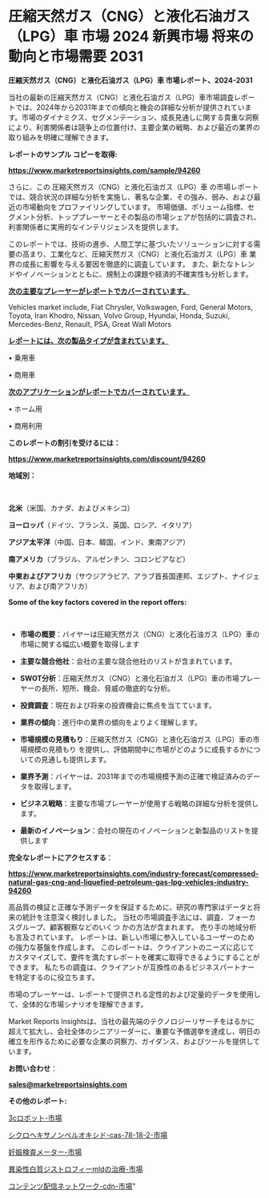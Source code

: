 # 圧縮天然ガス（CNG）と液化石油ガス（LPG）車 市場 2024 新興市場 将来の動向と市場需要 2031

<strong>圧縮天然ガス（CNG）と液化石油ガス（LPG）車 市場レポート、2024-2031</strong>

当社の最新の圧縮天然ガス（CNG）と液化石油ガス（LPG）車市場調査レポートでは、2024年から2031年までの傾向と機会の詳細な分析が提供されています。市場のダイナミクス、セグメンテーション、成長見通しに関する貴重な洞察により、利害関係者は競争上の位置付け、主要企業の戦略、および最近の業界の取り組みを明確に理解できます。



<strong>レポートのサンプル コピーを取得:</strong> <a href=https://www.marketreportsinsights.com/sample/94260>

<strong><u>https://www.marketreportsinsights.com/sample/94260</u></strong></a>

さらに、この 圧縮天然ガス（CNG）と液化石油ガス（LPG）車 の市場レポートでは、競合状況の詳細な分析を実施し、著名な企業、その強み、弱み、および最近の市場動向をプロファイリングしています。 市場価値、ボリューム指標、セグメント分析、トッププレーヤーとその製品の市場シェアが包括的に調査され、利害関係者に実用的なインテリジェンスを提供します。

このレポートでは、技術の進歩、人間工学に基づいたソリューションに対する需要の高まり、工業化など、圧縮天然ガス（CNG）と液化石油ガス（LPG）車 業界の成長に影響を与える要因を徹底的に調査しています。 また、新たなトレンドやイノベーションとともに、規制上の課題や経済的不確実性も分析します。



<strong><u>次の主要なプレーヤーがレポートでカバーされています。</u></strong>

Vehicles market include, Fiat Chrysler, Volkswagen, Ford, General Motors, Toyota, Iran Khodro, Nissan, Volvo Group, Hyundai, Honda, Suzuki, Mercedes-Benz, Renault, PSA, Great Wall Motors



<strong><u><b>レポートには、次の製品タイプが含まれています。</b></u></strong>

• 乗用車

• 商用車



<strong><u><b>次のアプリケーションがレポートでカバーされています。</b></u></strong>

• ホーム用

• 商用利用



<strong><b>このレポートの割引を受けるには：</b></strong>

<a href=https://www.marketreportsinsights.com/discount/94260>

<strong><u>https://www.marketreportsinsights.com/discount/94260</u></strong></a>



<strong>地域別：</strong>

<strong> </strong>



<strong>北米</strong>（米国、カナダ、およびメキシコ）



<strong>ヨーロッパ</strong>（ドイツ、フランス、英国、ロシア、イタリア）



<strong>アジア太平洋</strong>（中国、日本、韓国、インド、東南アジア）



<strong>南アメリカ</strong>（ブラジル、アルゼンチン、コロンビアなど）



<strong>中東およびアフリカ</strong>（サウジアラビア、アラブ首長国連邦、エジプト、ナイジェリア、および南アフリカ）



<strong>Some of the key factors covered in the report offers:</strong>

<strong> </strong>
<ul>
  <li>

<strong>市場の概要</strong>：バイヤーは圧縮天然ガス（CNG）と液化石油ガス（LPG）車の市場に関する幅広い概要を取得します</li>
  <li>

<strong>主要な競合他社</strong>：会社の主要な競合他社のリストが含まれています。</li>
  <li>

<strong>SWOT分析</strong>：圧縮天然ガス（CNG）と液化石油ガス（LPG）車の市場プレーヤーの長所、短所、機会、脅威の徹底的な分析。</li>
  <li>

<strong>投資調査</strong>：現在および将来の投資機会に焦点を当てています。</li>
  <li>

<strong>業界の傾向</strong>：進行中の業界の傾向をよりよく理解します。</li>
  <li>

<strong>市場規模の見積もり</strong>：圧縮天然ガス（CNG）と液化石油ガス（LPG）車の市場規模の見積もり を提供し、評価期間中に市場がどのように成長するかについての見通しも提供します。</li>
  <li>

<strong>業界予測</strong>：バイヤーは、2031年までの市場規模予測の正確で検証済みのデータを取得します。</li>
  <li>

<strong>ビジネス戦略</strong>：主要な市場プレーヤーが使用する戦略の詳細な分析を提供します。</li>
  <li>

<strong>最新のイノベーション</strong>：会社の現在のイノベーションと新製品のリストを提供します</li>
</ul>


<strong>完全なレポートにアクセスする</strong>：

<a href=https://www.marketreportsinsights.com/industry-forecast/compressed-natural-gas-cng-and-liquefied-petroleum-gas-lpg-vehicles-industry-94260>

<strong><u>https://www.marketreportsinsights.com/industry-forecast/compressed-natural-gas-cng-and-liquefied-petroleum-gas-lpg-vehicles-industry-94260</u></strong></a>

高品質の検証と正確な予測データを保証するために、研究の専門家はデータと将来の統計を注意深く検討しました。 当社の市場調査手法には、調査、フォーカスグループ、顧客観察などのいくつ かの方法が含まれます。 売り手の地域分析も言及されています。 レポートは、新しい市場に参入しているユーザーのための強力な基盤を作成します。 このレポートは、クライアントのニーズに応じてカスタマイズして、要件を満たすレポートを確実に取得できるようにすることができます。 私たちの調査は、クライアントが互換性のあるビジネスパートナーを特定するのに役立ちます。

市場のプレーヤーは、レポートで提供される定性的および定量的データを使用して、全体的な市場シナリオを理解できます。

Market Reports Insightsは、当社の最先端のテクノロジーリサーチをはるかに超えて拡大し、会社全体のシニアリーダーに、重要な予備選挙を達成し、明日の確立を形作るために必要な企業の洞察力、ガイダンス、およびツールを提供しています。



<strong><b>お問い合わせ</b></strong>：

<a href=mailto:sales@marketreportsinsights.com>

<strong><u>sales@marketreportsinsights.com</u></strong></a>



<strong>その他のレポート:</strong>

<a href=https://www.linkedin.com/pulse/3cロボット-市場-2023-収益と成長ドライバー-2030-data-dive-discoveries-24-analysis-tbncc/>3cロボット-市場</a>

<a href=https://www.linkedin.com/pulse/シクロヘキサノンペルオキシド-cas-78-18-2-市場-2023-ld5sf/>シクロヘキサノンペルオキシド-cas-78-18-2-市場</a>

<a href=https://www.linkedin.com/pulse/妊娠検査メーター-市場-2023-収益と成長ドライバー-2030-pr-news-hub-voz6f/>妊娠検査メーター-市場</a>

<a href=https://www.linkedin.com/pulse/異染性白質ジストロフィーmldの治療-市場-2023-swot-分析と成長率-2030-pr-news-hub-seisf/>異染性白質ジストロフィーmldの治療-市場</a>

<a href=https://www.linkedin.com/pulse/コンテンツ配信ネットワーク-cdn-市場-2023-競争分析と事業成長-2030-qerjf/>コンテンツ配信ネットワーク-cdn-市場</a>"
